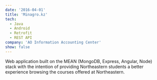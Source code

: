 ```yaml
---
date: '2016-04-01'
title: 'Minagro.kz'
tech:
  - Java
  - Android
  - Retrofit
  - REST API
company: 'AO Information Accounting Center'
show: false
---
```


Web application built on the MEAN (MongoDB, Express, Angular, Node) stack with the intention of providing Northeastern students a better experience browsing the courses offered at Northeastern.
